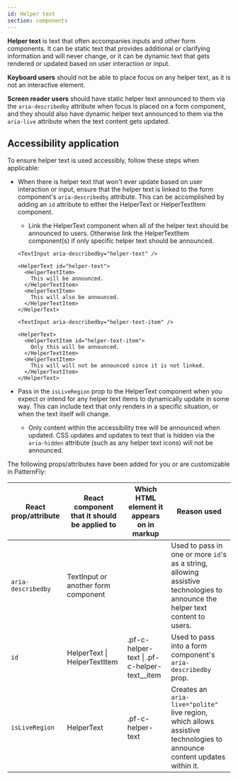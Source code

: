 ```yaml
---
id: Helper text
section: components
---
```


**Helper text** is text that often accompanies inputs and other form components. It can be static text that provides additional or clarifying information and will never change, or it can be dynamic text that gets rendered or updated based on user interaction or input.

**Keyboard users** should not be able to place focus on any helper text, as it is not an interactive element.

**Screen reader users** should have static helper text announced to them via the `aria-describedby` attribute when focus is placed on a form component, and they should also have dynamic helper text announced to them via the `aria-live` attribute when the text content gets updated.

## Accessibility application

To ensure helper text is used accessibly, follow these steps when applicable: 

- When there is helper text that won't ever update based on user interaction or input, ensure that the helper text is linked to the form component's `aria-describedby` attribute. This can be accomplished by adding an `id` attribute to either the HelperText or HelperTextItem component.
    - Link the HelperText component when all of the helper text should be announced to users. Otherwise link the HelperTextItem component(s) if only specific helper text should be announced.

    ```noLive
    <TextInput aria-describedby="helper-text" />
    
    <HelperText id="helper-text">
      <HelperTextItem>
        This will be announced.
      </HelperTextItem>
      <HelperTextItem>
        This will also be announced.
      </HelperTextItem>
    </HelperText>
    ```
    ```noLive
    <TextInput aria-describedby="helper-text-item" />
    
    <HelperText>
      <HelperTextItem id="helper-text-item">
        Only this will be announced.
      </HelperTextItem>
      <HelperTextItem>
        This will will not be announced since it is not linked.
      </HelperTextItem>
    </HelperText>
    ```
- Pass in the `isLiveRegion` prop to the HelperText component when you expect or intend for any helper text items to dynamically update in some way. This can include text that only renders in a specific situation, or when the text itself will change.
    - Only content within the accessibility tree will be announced when updated. CSS updates and updates to text that is hidden via the `aria-hidden` attribute (such as any helper text icons) will not be announced.

The following props/attributes have been added for you or are customizable in PatternFly:

| React prop/attribute | React component that it should be applied to | Which HTML element it appears on in markup | Reason used |
| -- | -- | -- | -- |
| `aria-describedby` | TextInput or another form component |  | Used to pass in one or more `id`'s as a string, allowing assistive technologies to announce the helper text content to users. |
| `id` | HelperText \| HelperTextItem | .pf-c-helper-text \| .pf-c-helper-text__item | Used to pass into a form component's `aria-describedby` prop. |
| `isLiveRegion` | HelperText | .pf-c-helper-text | Creates an `aria-live="polite"` live region, which allows assistive technologies to announce content updates within it. |
